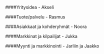####Yritysidea - Akseli 

####Tuote/palvelu - Rasmus

####Asiakkaat ja kohderyhmät - Noora

####Markkinat ja kilpailijat - Jukka

####Myynti ja markkinointi - Jarliin ja Jaakko